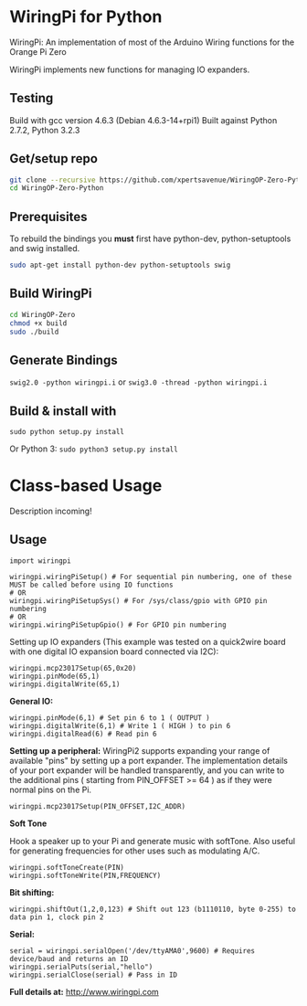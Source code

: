 # WiringPi for Python

WiringPi: An implementation of most of the Arduino Wiring
	functions for the Orange Pi Zero

WiringPi implements new functions for managing IO expanders.

## Testing
Build with gcc version 4.6.3 (Debian 4.6.3-14+rpi1)
Built against Python 2.7.2, Python 3.2.3

## Get/setup repo
```bash
git clone --recursive https://github.com/xpertsavenue/WiringOP-Zero-Python
cd WiringOP-Zero-Python
```

## Prerequisites
To rebuild the bindings
you **must** first have python-dev, python-setuptools and swig installed.
```bash
sudo apt-get install python-dev python-setuptools swig
```

## Build WiringPi
```bash
cd WiringOP-Zero
chmod +x build
sudo ./build
```

## Generate Bindings
`swig2.0 -python wiringpi.i`
or
`swig3.0 -thread -python wiringpi.i`

## Build & install with
`sudo python setup.py install`

Or Python 3:
`sudo python3 setup.py install`

# Class-based Usage
Description incoming!

## Usage

	import wiringpi
	
	wiringpi.wiringPiSetup() # For sequential pin numbering, one of these MUST be called before using IO functions
	# OR
	wiringpi.wiringPiSetupSys() # For /sys/class/gpio with GPIO pin numbering
	# OR
	wiringpi.wiringPiSetupGpio() # For GPIO pin numbering


Setting up IO expanders (This example was tested on a quick2wire board with one digital IO expansion board connected via I2C):

	wiringpi.mcp23017Setup(65,0x20)
	wiringpi.pinMode(65,1)
	wiringpi.digitalWrite(65,1)

**General IO:**

	wiringpi.pinMode(6,1) # Set pin 6 to 1 ( OUTPUT )
	wiringpi.digitalWrite(6,1) # Write 1 ( HIGH ) to pin 6
	wiringpi.digitalRead(6) # Read pin 6

**Setting up a peripheral:**
WiringPi2 supports expanding your range of available "pins" by setting up a port expander. The implementation details of
your port expander will be handled transparently, and you can write to the additional pins ( starting from PIN_OFFSET >= 64 )
as if they were normal pins on the Pi.

	wiringpi.mcp23017Setup(PIN_OFFSET,I2C_ADDR)

**Soft Tone**

Hook a speaker up to your Pi and generate music with softTone. Also useful for generating frequencies for other uses such as modulating A/C.

	wiringpi.softToneCreate(PIN)
	wiringpi.softToneWrite(PIN,FREQUENCY)

**Bit shifting:**

	wiringpi.shiftOut(1,2,0,123) # Shift out 123 (b1110110, byte 0-255) to data pin 1, clock pin 2

**Serial:**

	serial = wiringpi.serialOpen('/dev/ttyAMA0',9600) # Requires device/baud and returns an ID
	wiringpi.serialPuts(serial,"hello")
	wiringpi.serialClose(serial) # Pass in ID

**Full details at:**
http://www.wiringpi.com
